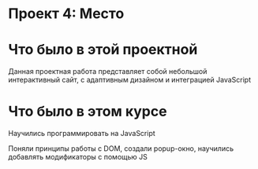 # Проект 4: Место

# Что было в этой проектной

Данная проектная работа представляет собой небольшой интерактивный сайт, с адаптивным дизайном и интеграцией JavaScript

# Что было в этом курсе

Научились программировать на JavaScript

Поняли принципы работы с DOM, создали popup-окно, научились добавлять модификаторы с помощью JS



